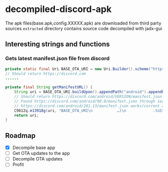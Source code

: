# decompiled-discord-apk

The apk files(base.apk,config.XXXXX.apk) are downloaded from third party sources
`extracted` directory contains source code decompiled with jadx-gui

## Interesting strings and functions

### Gets latest manifest.json file from discord

```java
private static final Uri BASE_OTA_URI = new Uri.Builder().scheme("https").authority("discord.com").build();
// Should return https://discord.com
......

private final String getManifestURL() {
    String uri = BASE_OTA_URI.buildUpon().appendPath("android").appendPath(getVersion()).appendPath("manifest.json").build().toString();
    // Should return https://discord.com/android/VERSION/manifest.json
    // Found https://discord.com/android/90.0/manifest.json through searching google
    // https://discord.com/android/201.13/manifest.json works(current app version on google)
    C9612q.m13918g(uri, "BASE_OTA_URI\n           …)\n            .toString()");
    return uri;
}

```

## Roadmap
- [x] Decompile base app
- [ ] Get OTA updates to the app
- [ ] Decompile OTA updates
- [ ] Profit